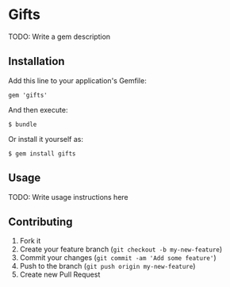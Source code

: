 # Gifts

TODO: Write a gem description

## Installation

Add this line to your application's Gemfile:

    gem 'gifts'

And then execute:

    $ bundle

Or install it yourself as:

    $ gem install gifts

## Usage

TODO: Write usage instructions here

## Contributing

1. Fork it
2. Create your feature branch (`git checkout -b my-new-feature`)
3. Commit your changes (`git commit -am 'Add some feature'`)
4. Push to the branch (`git push origin my-new-feature`)
5. Create new Pull Request
